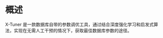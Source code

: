 # 概述<a name="ZH-CN_TOPIC_0253059666"></a>

X-Tuner 是一款数据库自带的参数调优工具，通过结合深度强化学习和启发式算法，实现在无需人工干预的情况下，获取最佳数据库参数的途径。

